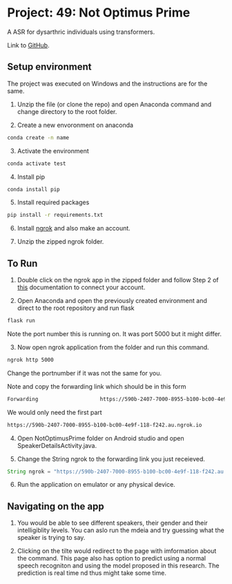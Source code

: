 # Project: 49: Not Optimus Prime

 A ASR for dysarthric individuals using transformers. 
 
 Link to [GitHub](https://github.com/dshah1901/Project-49-NotOptimusPrime). 

## Setup environment

The project was executed on Windows and the instructions are for the same.

1. Unzip the file (or clone the repo) and open Anaconda command and change directory to the root folder.

2. Create a new envoronment on anaconda

```bash
conda create -n name
```

3. Activate the environment

```bash
conda activate test
```

4. Install pip

```bash
conda install pip
```

5. Install required packages

```bash
pip install -r requirements.txt
```

6. Install [ngrok](https://ngrok.com/) and also make an account.

7. Unzip the zipped ngrok folder.

## To Run

1.  Double click on the ngrok app in the zipped folder and follow Step 2 of [this](https://dashboard.ngrok.com/get-started/setup) documentation to connect your account.

2.  Open Anaconda and open the previously created environment and direct to the root repository and run flask

```bash
flask run
```

Note the port number this is running on. It was port 5000 but it might differ.

3. Now open ngrok application from the folder and run this command.

```bash
ngrok http 5000
```

Change the portnumber if it was not the same for you.

Note and copy the forwarding link which should be in this form

```bash
Forwarding                    https://590b-2407-7000-8955-b100-bc00-4e9f-118-f242.au.ngrok.io -> http://localhost:5000
```

We would only need the first part

```bash
https://590b-2407-7000-8955-b100-bc00-4e9f-118-f242.au.ngrok.io
```

4. Open NotOptimusPrime folder on Android studio and open SpeakerDetailsActivity.java.

5) Change the String ngrok to the forwarding link you just receieved.

```java
String ngrok = "https://590b-2407-7000-8955-b100-bc00-4e9f-118-f242.au.ngrok.io";
```

6. Run the application on emulator or any physical device.

## Navigating on the app

1. You would be able to see different speakers, their gender and their intelligiblity levels. You can aslo run the mdeia and try guessing what the speaker is trying to say.

2. Clicking on the tilte would redirect to the page with imformation about the command.
   This page also has option to predict using a normal speech recogniton and using the model proposed in this research.
   The prediction is real time nd thus might take some time.
